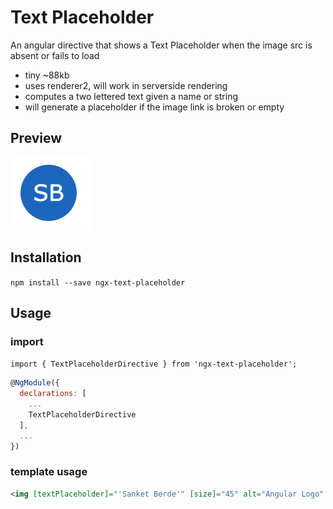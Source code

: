 # Text Placeholder

An angular directive that shows a Text Placeholder when the image src is absent or fails to load

- tiny ~88kb
- uses renderer2, will work in serverside rendering
- computes a two lettered text given a name or string
- will generate a placeholder if the image link is broken or empty

## Preview
![Preview](https://raw.githubusercontent.com/itsTeknas/text-placeholder/master/placeholder.png)

## Installation

`npm install --save ngx-text-placeholder`

## Usage 

### import
`import { TextPlaceholderDirective } from 'ngx-text-placeholder';`

``` javascript
@NgModule({
  declarations: [
    ...
    TextPlaceholderDirective
  ],
  ...
})
```

### template usage
``` html
<img [textPlaceholder]="'Sanket Berde'" [size]="45" alt="Angular Logo" src="https://www.google.com/images/branding/googlelogo/2x/googlelogo_color_272x92dp.pngs">
```
